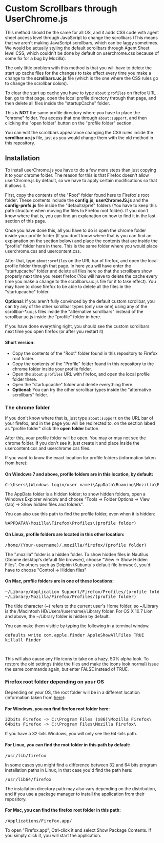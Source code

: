 <h1>Custom Scrollbars through UserChrome.js</h1>
<p>This method should be the same for all OS, and it adds CSS code with agent sheet access level through JavaScript to change the scrollbars (This means that we aren't making JavaScript scrollbars, which can be laggy sometimes. We would be actually styling the default scrollbars through Agent Sheet level CSS, which couldn't be done by default on userchrome.css because of some fix for a bug by Mozilla).</p>

<p>The only little problem with this method is that you will have to delete the start up cache files for the changes to take effect every time you make a change to the <b>scrollbars.uc.js</b> file (which is the one where the CSS rules go to change the scrollbar colors).</p>

<p>To clear the start up cache you have to type <code>about:profiles</code> on firefox URL bar, go to that page, open the local profile directory through that page, and then delete all files inside the "startupCache" folder.</p>

<p>This is <b>NOT</b> the same profile directory where you have to place the "chrome" folder. You access that one through <code>about:support</code>, and then clicking the "open folder" button on the "profile folder" section.</p>
<p>You can edit the scrollbars appearance changing the CSS rules inside the <b>scrollbar.uc.js</b> file, just as you would change them with the old method in this repository.</p>
  
<h2>Installation</h2>
<p>To install userChrome.js you have to do a few more steps than just copying it to your chrome folder. The reason for this is that Firefox doesn't allow userChrome.js by default, so we have to apply certain modifications so that it allows it.</p>

<p>First, copy the contents of the "Root" folder found here to Firefox's root folder. These contents include the <b>config.js</b>, <b>userChromeJS.js</b> and the <b>config-prefs.js</b> file inside the "defaults/pref" folders (You have to keep this path structure when moving the files to Firefox root folder). If you don't know where that is, you can find an explanation on how to find it in the last section of this page.<p>
  
<p>Once you have done this, all you have to do is open the chrome folder inside your profile folder (If you don't know where that is you can find an explanation on the section below) and place the contents that are inside the "profile" folder here in there. This is the same folder where you would place userchrome.css and usercontent.css.<p>

<p>After that, type <code>about:profiles</code> on the URL bar of firefox, and open the local profile folder through that page. In here you will have enter the "startupcache" folder and delete all files here so that the scrollbars show properly next time you reset firefox (You will have to delete the cache every time you make a change to the scrollbars.uc.js file for it to take effect). You may have to close firefox to be able to delete all the files in the "startupcache" folder.</p>

<p><b>Optional</b>: If you aren't fully convinced by the default custom scrollbar, you can try any of the other scrollbar types (only use one) using any of the scrollbar-*.uc.js files inside the "alternative scrollbars" instead of the scrollbar.uc.js inside the "profile" folder in here.</p>

<p>If you have done everything right, you should see the custom scrollbars next time you open firefox (or after you restart it)</p>

<h4>Short version:</h4>
<ul>
  <li>Copy the contents of the "Root" folder found in this repository to Firefox root folder.</li>
  <li>Copy the contents of the "Profile" folder found in this repository to the chrome folder inside your profile folder.</li>
  <li>Open the <code>about:profiles</code> URL with firefox, and open the local profile folder there.</li>
  <li>Open the "startupcache" folder and delete everything there.</li>
  <li><b>Optional</b>: You can try the other scrollbar types inside the "alternative scrollbars" folder.</li>
</ul>

<h3>The chrome folder</h3>
<p>If you don't know where that is, just type <code>about:support</code> on the URL bar of your firefox, and in the page
you will be redirected to, on the section labed as "profile folder" click the <b>open folder</b> button.</p>
<p>After this, your profile folder will be open. You may or may not see the chrome folder. If you don't see it, just create it and place inside the usercontent.css and userchrome.css files.</p>

<p>If you want to know the exact location for profile folders (information taken from <a href="http://kb.mozillazine.org/Profile_folder_-_Firefox">here</a>):</p>

<h4>On Windows 7 and above, profile folders are in this location, by default:</h4>

<pre>C:\Users\(Windows login/user name)\AppData\Roaming\Mozilla\Firefox\Profiles\(profile folder)</pre>
  
<p>The AppData folder is a hidden folder; to show hidden folders, open a Windows Explorer window and choose "Tools → Folder Options → View (tab) → Show hidden files and folders".</p>

<p>You can also use this path to find the profile folder, even when it is hidden:</p>

<pre>%APPDATA%\Mozilla\Firefox\Profiles\(profile folder)</pre>

<h4>On Linux, profile folders are located in this other location:</h4>

<pre>/home/(Your-username)/.mozilla/firefox/(profile folder)</pre>

<p>The ".mozilla" folder is a hidden folder. To show hidden files in Nautilus (Gnome desktop's default file browser), choose "View -> Show Hidden Files". On others such as Dolphin (Kubuntu's default file browser), you'd have to choose "Control -> Hidden files"</p>

<h4>On Mac, profile folders are in one of these locations:</h4>

<pre>~/Library/Application Support/Firefox/Profiles/(profile folder)
~/Library/Mozilla/Firefox/Profiles/(profile folder)</pre>

<p>The tilde character (~) refers to the current user's Home folder, so ~/Library is the /Macintosh HD/Users/(username)/Library folder. For OS X 10.7 Lion and above, the ~/Library folder is hidden by default.</p>

<p>You can make them visible by typing the following in a terminal window.</p>
<pre>defaults write com.apple.finder AppleShowAllFiles TRUE
killall Finder</pre>
<br /><p>This will also cause any file icons to take on a hazy, 50% alpha look. To restore the old settings (hide the files and make the icons look normal) issue the same commands again, but enter FALSE instead of TRUE.<p>  
  
<h3>Firefox root folder depending on your OS</h3>

<p>Depending on your OS, the root folder will be in a different location (information taken from <a href="http://kb.mozillazine.org/Installation_directory">here</a>):</p>

<h4>For Windows, you can find firefox root folder here:</h4>

<pre>32bits Firefox -> C:\Program Files (x86)\Mozilla Firefox\
64bits Firefox -> C:\Program Files\Mozilla Firefox\</pre>

<p>If you have a 32-bits Windows, you will only see the 64-bits path.</p>

<h4>For Linux, you can find the root folder in this path by default:</h4>

<pre>/usr/lib/firefox</pre>

<p>In some cases you might find a difference between 32 and 64 bits program installation paths in Linux, in that case you'd find the path here:</p> 

<pre>/usr/lib64/firefox</pre>

<p>The installation directory path may also vary depending on the distribution, and if you use a package manager to install the application from their repository.</p>

<h4>For Mac, you can find the firefox root folder in this path:</h4>

<pre>/Applications/Firefox.app/</pre>

<p>To open "Firefox.app", Ctrl-click it and select Show Package Contents. If you simply click it, you will start the application.</p>

